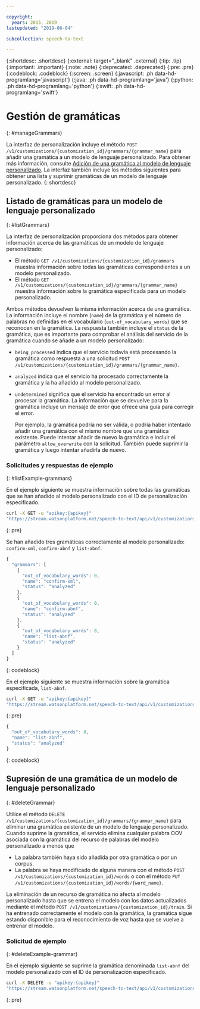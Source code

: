 ```yaml
---

copyright:
  years: 2015, 2019
lastupdated: "2019-06-04"

subcollection: speech-to-text

---
```


{:shortdesc: .shortdesc}
{:external: target="_blank" .external}
{:tip: .tip}
{:important: .important}
{:note: .note}
{:deprecated: .deprecated}
{:pre: .pre}
{:codeblock: .codeblock}
{:screen: .screen}
{:javascript: .ph data-hd-programlang='javascript'}
{:java: .ph data-hd-programlang='java'}
{:python: .ph data-hd-programlang='python'}
{:swift: .ph data-hd-programlang='swift'}

# Gestión de gramáticas
{: #manageGrammars}

La interfaz de personalización incluye el método `POST /v1/customizations/{customization_id}/grammars/{grammar_name}` para añadir una gramática a un modelo de lenguaje personalizado. Para obtener más información, consulte [Adición de una gramática al modelo de lenguaje personalizado](/docs/services/speech-to-text?topic=speech-to-text-grammarAdd#addGrammar). La interfaz también incluye los métodos siguientes para obtener una lista y suprimir gramáticas de un modelo de lenguaje personalizado.
{: shortdesc}

## Listado de gramáticas para un modelo de lenguaje personalizado
{: #listGrammars}

La interfaz de personalización proporciona dos métodos para obtener información acerca de las gramáticas de un modelo de lenguaje personalizado:

-   El método `GET /v1/customizations/{customization_id}/grammars` muestra información sobre todas las gramáticas correspondientes a un modelo personalizado.
-   El método `GET /v1/customizations/{customization_id}/grammars/{grammar_name}` muestra información sobre la gramática especificada para un modelo personalizado.

Ambos métodos devuelven la misma información acerca de una gramática. La información incluye el nombre (`name`) de la gramática y el número de palabras no definidas en el vocabulario (`out-of_vocabulary_words`) que se reconocen en la gramática. La respuesta también incluye el `status` de la gramática, que es importante para comprobar el análisis del servicio de la gramática cuando se añade a un modelo personalizado:

-   `being_processed` indica que el servicio todavía está procesando la gramática como respuesta a una solicitud `POST /v1/customizations/{customization_id}/grammars/{grammar_name}`.
-   `analyzed` indica que el servicio ha procesado correctamente la gramática y la ha añadido al modelo personalizado.
-   `undetermined` significa que el servicio ha encontrado un error al procesar la gramática. La información que se devuelve para la gramática incluye un mensaje de error que ofrece una guía para corregir el error.

    Por ejemplo, la gramática podría no ser válida, o podría haber intentado añadir una gramática con el mismo nombre que una gramática existente. Puede intentar añadir de nuevo la gramática e incluir el parámetro `allow_overwrite` con la solicitud. También puede suprimir la gramática y luego intentar añadirla de nuevo.

### Solicitudes y respuestas de ejemplo
{: #listExample-grammars}

En el ejemplo siguiente se muestra información sobre todas las gramáticas que se han añadido al modelo personalizado con el ID de personalización especificado.

```bash
curl -X GET -u "apikey:{apikey}"
"https://stream.watsonplatform.net/speech-to-text/api/v1/customizations/{customization_id}/grammars"
```
{: pre}

Se han añadido tres gramáticas correctamente al modelo personalizado: `confirm-xml`, `confirm-abnf` y `list-abnf`.

```javascript
{
  "grammars": [
    {
      "out_of_vocabulary_words": 0,
      "name": "confirm-xml",
      "status": "analyzed"
    },
    {
      "out_of_vocabulary_words": 0,
      "name": "confirm-abnf",
      "status": "analyzed"
    },
    {
      "out_of_vocabulary_words": 8,
      "name": "list-abnf",
      "status": "analyzed"
    }
  ]
}
```
{: codeblock}

En el ejemplo siguiente se muestra información sobre la gramática especificada, `list-abnf`.

```bash
curl -X GET -u "apikey:{apikey}"
"https://stream.watsonplatform.net/speech-to-text/api/v1/customizations/{customization_id}/grammars/list-abnf"
```
{: pre}

```javascript
{
  "out_of_vocabulary_words": 8,
  "name": "list-abnf",
  "status": "analyzed"
}
```
{: codeblock}

## Supresión de una gramática de un modelo de lenguaje personalizado
{: #deleteGrammar}

Utilice el método `DELETE /v1/customizations/{customization_id}/grammars/{grammar_name}` para eliminar una gramática existente de un modelo de lenguaje personalizado. Cuando suprime la gramática, el servicio elimina cualquier palabra OOV asociada con la gramática del recurso de palabras del modelo personalizado a menos que

-   La palabra también haya sido añadida por otra gramática o por un corpus.
-   La palabra se haya modificado de alguna manera con el método `POST /v1/customizations/{customization_id}/words` o con el método `PUT /v1/customizations/{customization_id}/words/{word_name}`.

La eliminación de un recurso de gramática no afecta al modelo personalizado hasta que se entrena el modelo con los datos actualizados mediante el método `POST /v1/customizations/{customization_id}/train`. Si ha entrenado correctamente el modelo con la gramática, la gramática sigue estando disponible para el reconocimiento de voz hasta que se vuelve a entrenar el modelo.

### Solicitud de ejemplo
{: #deleteExample-grammar}

En el ejemplo siguiente se suprime la gramática denominada `list-abnf` del modelo personalizado con el ID de personalización especificado.

```bash
curl -X DELETE -u "apikey:{apikey}"
"https://stream.watsonplatform.net/speech-to-text/api/v1/customizations/ {customization_id}/grammars/list-abnf"
```
{: pre}
